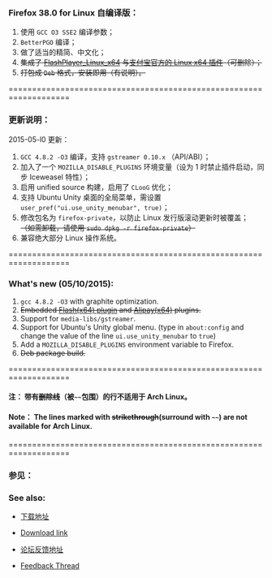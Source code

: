 ### Firefox 38.0 for Linux 自编译版：

1. 使用 `GCC O3 SSE2` 编译参数；
2. `BetterPGO` 编译；
3. 做了适当的精简、中文化；
4. ~~集成了 [FlashPlayer_Linux_x64][1] 与[支付宝官方的 Linux x64 插件][2]（可删除）；~~
5. ~~打包成 `Deb` 格式，安装即用（有说明）。~~

===================================================================

### 更新说明：

2015-05-l0 更新：

1. `GCC 4.8.2 -O3` 编译，支持 `gstreamer 0.10.x` （API/ABI）；
2. 加入了一个 `MOZILLA_DISABLE_PLUGINS` 环境变量（设为 1 时禁止插件启动，同步 Iceweasel 特性）；
3. 启用 unified source 构建，启用了 `CLooG` 优化；
4. 支持 Ubuntu Unity 桌面的全局菜单，需设置 `user_pref("ui.use_unity_menubar", true)`；
5. 修改包名为 `firefox-private`，以防止 Linux 发行版滚动更新时被覆盖；
   ~~（如需卸载，请使用 `sudo dpkg -r firefox-private`）~~
6. 兼容绝大部分 Linux 操作系统。

===================================================================

### What's new (05/10/2015):

1. `gcc 4.8.2 -O3` with graphite optimization.
2. ~~Embedded [Flash(x64) plugin][1] and [Alipay(x64)][2] plugins.~~
3. Support for `media-libs/gstreamer`.
4. Support for Ubuntu's Unity global menu.
   (type in `about:config` and change the value of the line `ui.use_unity_menubar` to `true`)
5. Add a `MOZILLA_DISABLE_PLUGINS` environment variable to Firefox.
6. ~~Deb package build.~~

===================================================================

#### 注： 带有~~删除线~~（被`~~`包围）的行不适用于 Arch Linux。
#### Note： The lines marked with ~~strikethrough~~(surround with `~~`) are not available for Arch Linux.

===================================================================

### 参见：
### See also:

* [下载地址][3]
* [Download link][3]

* [论坛反馈地址][4]
* [Feedback Thread][4]

[1]: http://get.adobe.com/flashplayer
[2]: https://cshall.alipay.com/lab/help_detail.htm?help_id=240951
[3]: http://sourceforge.net/projects/libportable/files/Firefox/
[4]: http://bbs.kafan.cn/thread-1611465-1-1.html
